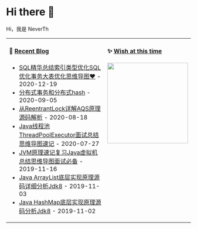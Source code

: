 # Hi there 👋
Hi，我是 NeverTh

<table>
<tr>
<td valign="top" width="60%">
  
#### 🐢 <a href="https://github.com/neverth" target="_blank">Recent Blog</a>
* <a href='http://www.cnblogs.com/neverth/p/14161432.html' target='_blank'>SQL精华总结索引类型优化SQL优化事务大表优化思维导图❤️</a> - 2020-12-19
* <a href='http://www.cnblogs.com/neverth/p/13618361.html' target='_blank'>分布式事务和分布式hash</a> - 2020-09-05
* <a href='http://www.cnblogs.com/neverth/p/13527005.html' target='_blank'>从ReentrantLock详解AQS原理源码解析</a> - 2020-08-18
* <a href='http://www.cnblogs.com/neverth/p/13388627.html' target='_blank'>Java线程池ThreadPoolExecutor面试总结思维导图速记</a> - 2020-07-27
* <a href='http://www.cnblogs.com/neverth/p/11874458.html' target='_blank'>JVM原理速记复习Java虚拟机总结思维导图面试必备</a> - 2019-11-16
* <a href='http://www.cnblogs.com/neverth/p/11786048.html' target='_blank'>Java ArrayList底层实现原理源码详细分析Jdk8</a> - 2019-11-03
* <a href='http://www.cnblogs.com/neverth/p/11781491.html' target='_blank'>Java HashMap底层实现原理源码分析Jdk8</a> - 2019-11-02

</td>

<td valign="top" width="40%">
  
#### ✨ <a href="https://github.com/neverth" target="_blank">Wish at this time</a>
<img src='[https://github.com/neverth/neverth/blob/master/img/please_offer.gif](https://github.com/neverth/neverth/blob/master/img/d3caac4dcca14493bc3f83d5f2d23a1d.gif)' alt='' width="220"/>

</td>
</tr>
</table>

